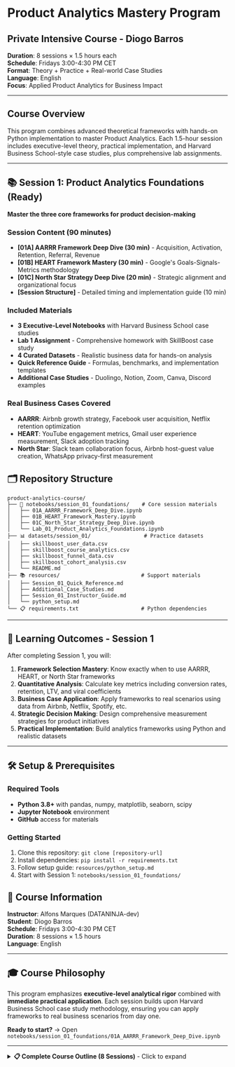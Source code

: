 # Product Analytics Mastery Program
## Private Intensive Course - Diogo Barros

**Duration**: 8 sessions × 1.5 hours each  
**Schedule**: Fridays 3:00-4:30 PM CET  
**Format**: Theory + Practice + Real-world Case Studies  
**Language**: English  
**Focus**: Applied Product Analytics for Business Impact  

---

## Course Overview
This program combines advanced theoretical frameworks with hands-on Python implementation to master Product Analytics. Each 1.5-hour session includes executive-level theory, practical implementation, and Harvard Business School-style case studies, plus comprehensive lab assignments.

---

## 📚 Session 1: Product Analytics Foundations (Ready)
**Master the three core frameworks for product decision-making**

### Session Content (90 minutes)
- **[01A] AARRR Framework Deep Dive (30 min)** - Acquisition, Activation, Retention, Referral, Revenue
- **[01B] HEART Framework Mastery (30 min)** - Google's Goals-Signals-Metrics methodology
- **[01C] North Star Strategy Deep Dive (20 min)** - Strategic alignment and organizational focus
- **[Session Structure]** - Detailed timing and implementation guide (10 min)

### Included Materials
- **3 Executive-Level Notebooks** with Harvard Business School case studies
- **Lab 1 Assignment** - Comprehensive homework with SkillBoost case study
- **4 Curated Datasets** - Realistic business data for hands-on analysis
- **Quick Reference Guide** - Formulas, benchmarks, and implementation templates
- **Additional Case Studies** - Duolingo, Notion, Zoom, Canva, Discord examples

### Real Business Cases Covered
- **AARRR**: Airbnb growth strategy, Facebook user acquisition, Netflix retention optimization
- **HEART**: YouTube engagement metrics, Gmail user experience measurement, Slack adoption tracking  
- **North Star**: Slack team collaboration focus, Airbnb host-guest value creation, WhatsApp privacy-first measurement

## 🗂️ Repository Structure

```
product-analytics-course/
├── 📓 notebooks/session_01_foundations/    # Core session materials
│   ├── 01A_AARRR_Framework_Deep_Dive.ipynb
│   ├── 01B_HEART_Framework_Mastery.ipynb  
│   ├── 01C_North_Star_Strategy_Deep_Dive.ipynb
│   └── Lab_01_Product_Analytics_Foundations.ipynb
├── 📊 datasets/session_01/                 # Practice datasets
│   ├── skillboost_user_data.csv
│   ├── skillboost_course_analytics.csv
│   ├── skillboost_funnel_data.csv
│   ├── skillboost_cohort_analysis.csv
│   └── README.md
├── 📚 resources/                          # Support materials
│   ├── Session_01_Quick_Reference.md
│   ├── Additional_Case_Studies.md
│   ├── Session_01_Instructor_Guide.md
│   └── python_setup.md
└── 📋 requirements.txt                    # Python dependencies
```

---

## 🎯 Learning Outcomes - Session 1

After completing Session 1, you will:

1. **Framework Selection Mastery**: Know exactly when to use AARRR, HEART, or North Star frameworks
2. **Quantitative Analysis**: Calculate key metrics including conversion rates, retention, LTV, and viral coefficients
3. **Business Case Application**: Apply frameworks to real scenarios using data from Airbnb, Netflix, Spotify, etc.
4. **Strategic Decision Making**: Design comprehensive measurement strategies for product initiatives
5. **Practical Implementation**: Build analytics frameworks using Python and realistic datasets

---

## 🛠️ Setup & Prerequisites

### Required Tools
- **Python 3.8+** with pandas, numpy, matplotlib, seaborn, scipy
- **Jupyter Notebook** environment
- **GitHub** access for materials

### Getting Started
1. Clone this repository: `git clone [repository-url]`
2. Install dependencies: `pip install -r requirements.txt`
3. Follow setup guide: `resources/python_setup.md`
4. Start with Session 1: `notebooks/session_01_foundations/`

## 📅 Course Information

**Instructor**: Alfons Marques (DATANINJA-dev)  
**Student**: Diogo Barros  
**Schedule**: Fridays 3:00-4:30 PM CET  
**Duration**: 8 sessions × 1.5 hours  
**Language**: English  

---

## 🎓 Course Philosophy

This program emphasizes **executive-level analytical rigor** combined with **immediate practical application**. Each session builds upon Harvard Business School case study methodology, ensuring you can apply frameworks to real business scenarios from day one.

**Ready to start?** → Open `notebooks/session_01_foundations/01A_AARRR_Framework_Deep_Dive.ipynb`

---

<details>
<summary><strong>📋 Complete Course Outline (8 Sessions)</strong> - Click to expand</summary>

### Session 2: User Acquisition & Activation Analysis
**Optimizing the top of your funnel** - Dropbox case study, multi-channel funnel analysis

### Session 3: Retention & Cohort Analysis Deep Dive  
**Understanding user lifecycle and retention patterns** - Netflix retention strategy, advanced cohort analysis

### Session 4: Engagement & Feature Analytics
**Measuring feature success and user engagement** - Instagram Stories launch, feature adoption tracking

### Session 5: Revenue & Business Impact Analytics
**Connecting user behavior to business outcomes** - Spotify Premium strategy, LTV optimization

### Session 6: A/B Testing & Experimentation Framework
**Building a data-driven experimentation culture** - Airbnb booking optimization, statistical methods

### Session 7: Predictive Analytics & Advanced Models
**Using ML for product analytics and predictions** - LinkedIn engagement prediction, churn modeling

### Session 8: Product Analytics Strategy & Implementation
**Building analytics culture and strategic frameworks** - Uber's analytics evolution, capstone project

</details>